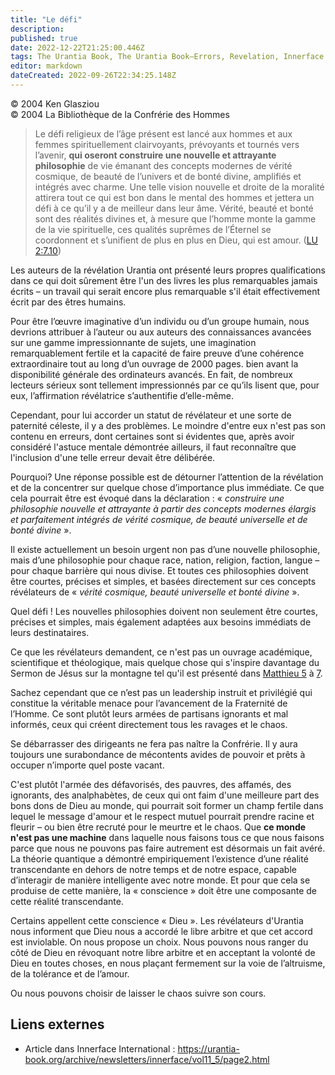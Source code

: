 ```yaml
---
title: "Le défi"
description: 
published: true
date: 2022-12-22T21:25:00.446Z
tags: The Urantia Book, The Urantia Book—Errors, Revelation, Innerface International, article
editor: markdown
dateCreated: 2022-09-26T22:34:25.148Z
---
```


<p class="v-card v-sheet theme--light gray lighten-3 px-2">© 2004 Ken Glasziou<br>© 2004 La Bibliothèque de la Confrérie des Hommes</p>


> Le défi religieux de l’âge présent est lancé aux hommes et aux femmes spirituellement clairvoyants, prévoyants et tournés vers l’avenir, **qui oseront construire une nouvelle et attrayante philosophie** de vie émanant des concepts modernes de vérité cosmique, de beauté de l’univers et de bonté divine, amplifiés et intégrés avec charme. Une telle vision nouvelle et droite de la moralité attirera tout ce qui est bon dans le mental des hommes et jettera un défi à ce qu’il y a de meilleur dans leur âme. Vérité, beauté et bonté sont des réalités divines et, à mesure que l’homme monte la gamme de la vie spirituelle, ces qualités suprêmes de l’Éternel se coordonnent et s’unifient de plus en plus en Dieu, qui est amour. (<a id="a13_725"></a>[LU 2:7.10](/fr/The_Urantia_Book/2#p7_10))

Les auteurs de la révélation Urantia ont présenté leurs propres qualifications dans ce qui doit sûrement être l'un des livres les plus remarquables jamais écrits – un travail qui serait encore plus remarquable s'il était effectivement écrit par des êtres humains.

Pour être l’œuvre imaginative d’un individu ou d’un groupe humain, nous devrions attribuer à l’auteur ou aux auteurs des connaissances avancées sur une gamme impressionnante de sujets, une imagination remarquablement fertile et la capacité de faire preuve d’une cohérence extraordinaire tout au long d’un ouvrage de 2000 pages. bien avant la disponibilité générale des ordinateurs avancés. En fait, de nombreux lecteurs sérieux sont tellement impressionnés par ce qu’ils lisent que, pour eux, l’affirmation révélatrice s’authentifie d’elle-même.

Cependant, pour lui accorder un statut de révélateur et une sorte de paternité céleste, il y a des problèmes. Le moindre d'entre eux n'est pas son contenu en erreurs, dont certaines sont si évidentes que, après avoir considéré l'astuce mentale démontrée ailleurs, il faut reconnaître que l'inclusion d'une telle erreur devait être délibérée.

Pourquoi? Une réponse possible est de détourner l’attention de la révélation et de la concentrer sur quelque chose d’importance plus immédiate. Ce que cela pourrait être est évoqué dans la déclaration : « _construire une philosophie nouvelle et attrayante à partir des concepts modernes élargis et parfaitement intégrés de vérité cosmique, de beauté universelle et de bonté divine_ ».

Il existe actuellement un besoin urgent non pas d’une nouvelle philosophie, mais d’une philosophie pour chaque race, nation, religion, faction, langue – pour chaque barrière qui nous divise. Et toutes ces philosophies doivent être courtes, précises et simples, et basées directement sur ces concepts révélateurs de « _vérité cosmique, beauté universelle et bonté divine_ ».

Quel défi ! Les nouvelles philosophies doivent non seulement être courtes, précises et simples, mais également adaptées aux besoins immédiats de leurs destinataires.

Ce que les révélateurs demandent, ce n'est pas un ouvrage académique, scientifique et théologique, mais quelque chose qui s'inspire davantage du Sermon de Jésus sur la montagne tel qu'il est présenté dans [Matthieu 5](/fr/Bible/Matthew/5) à [7](/fr/Bible/Matthew/7).

Sachez cependant que ce n’est pas un leadership instruit et privilégié qui constitue la véritable menace pour l’avancement de la Fraternité de l’Homme. Ce sont plutôt leurs armées de partisans ignorants et mal informés, ceux qui créent directement tous les ravages et le chaos.

Se débarrasser des dirigeants ne fera pas naître la Confrérie. Il y aura toujours une surabondance de mécontents avides de pouvoir et prêts à occuper n’importe quel poste vacant.

C'est plutôt l'armée des défavorisés, des pauvres, des affamés, des ignorants, des analphabètes, de ceux qui ont faim d'une meilleure part des bons dons de Dieu au monde, qui pourrait soit former un champ fertile dans lequel le message d'amour et le respect mutuel pourrait prendre racine et fleurir – ou bien être recruté pour le meurtre et le chaos. Que **ce monde n'est pas une machine** dans laquelle nous faisons tous ce que nous faisons parce que nous ne pouvons pas faire autrement est désormais un fait avéré. La théorie quantique a démontré empiriquement l’existence d’une réalité transcendante en dehors de notre temps et de notre espace, capable d’interagir de manière intelligente avec notre monde. Et pour que cela se produise de cette manière, la « conscience » doit être une composante de cette réalité transcendante.

Certains appellent cette conscience « Dieu ». Les révélateurs d'Urantia nous informent que Dieu nous a accordé le libre arbitre et que cet accord est inviolable. On nous propose un choix. Nous pouvons nous ranger du côté de Dieu en révoquant notre libre arbitre et en acceptant la volonté de Dieu en toutes choses, en nous plaçant fermement sur la voie de l’altruisme, de la tolérance et de l’amour.

Ou nous pouvons choisir de laisser le chaos suivre son cours.

## Liens externes

- Article dans Innerface International : https://urantia-book.org/archive/newsletters/innerface/vol11_5/page2.html


